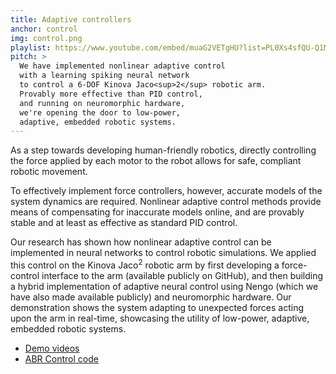 ```yaml
---
title: Adaptive controllers
anchor: control
img: control.png
playlist: https://www.youtube.com/embed/muaG2VETgHU?list=PL0Xs4sfQU-Q1MeTNaizzFWYv1Xz3ua7ZA
pitch: >
  We have implemented nonlinear adaptive control
  with a learning spiking neural network
  to control a 6-DOF Kinova Jaco<sup>2</sup> robotic arm.
  Provably more effective than PID control,
  and running on neuromorphic hardware,
  we're opening the door to low-power,
  adaptive, embedded robotic systems.
---
```


As a step towards developing human-friendly robotics,
directly controlling the force
applied by each motor to the robot
allows for safe, compliant robotic movement.


To effectively implement force controllers, however,
accurate models of the system dynamics are required.
Nonlinear adaptive control methods
provide means of compensating for inaccurate models online,
and are provably stable
and at least as effective as standard PID control.

Our research has shown how nonlinear adaptive control
can be implemented in neural networks
to control robotic simulations.
We applied this control on the Kinova Jaco<sup>2</sup> robotic arm
by first developing a force-control interface to the arm
(available publicly on GitHub),
and then building a hybrid implementation
of adaptive neural control using Nengo
(which we have also made available publicly)
and neuromorphic hardware.
Our demonstration shows the system
adapting to unexpected forces acting upon the arm
in real-time, showcasing the utility of
low-power, adaptive, embedded robotic systems.

- [Demo videos](https://www.youtube.com/watch?v=muaG2VETgHU&list=PL0Xs4sfQU-Q1MeTNaizzFWYv1Xz3ua7ZAs&index=1)
- [ABR Control code](https://github.com/abr/abr_control)

<!-- TODO: Add link to paper (eventually) -->
